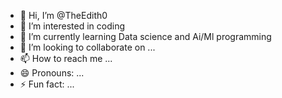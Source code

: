 - 👋 Hi, I’m @TheEdith0
- 👀 I’m interested in coding
- 🌱 I’m currently learning Data science and Ai/Ml programming
- 💞️ I’m looking to collaborate on ...
- 📫 How to reach me ...
- 😄 Pronouns: ...
- ⚡ Fun fact: ...

<!---
TheEdith0/TheEdith0 is a ✨ special ✨ repository because its `README.md` (this file) appears on your GitHub profile.
You can click the Preview link to take a look at your changes.
--->
